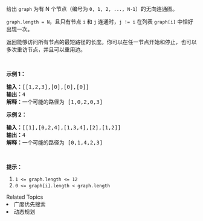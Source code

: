 <p>给出&nbsp;<code>graph</code>&nbsp;为有 N 个节点（编号为&nbsp;<code>0, 1, 2, ..., N-1</code>）的无向连通图。&nbsp;</p>

<p><code>graph.length = N</code>，且只有节点 <code>i</code>&nbsp;和 <code>j</code>&nbsp;连通时，<code>j != i</code>&nbsp;在列表&nbsp;<code>graph[i]</code>&nbsp;中恰好出现一次。</p>

<p>返回能够访问所有节点的最短路径的长度。你可以在任一节点开始和停止，也可以多次重访节点，并且可以重用边。</p>

<p>&nbsp;</p>

<ol>
</ol>

<p><strong>示例 1：</strong></p>

<pre><strong>输入：</strong>[[1,2,3],[0],[0],[0]]
<strong>输出：</strong>4
<strong>解释：</strong>一个可能的路径为 [1,0,2,0,3]</pre>

<p><strong>示例 2：</strong></p>

<pre><strong>输入：</strong>[[1],[0,2,4],[1,3,4],[2],[1,2]]
<strong>输出：</strong>4
<strong>解释：</strong>一个可能的路径为 [0,1,4,2,3]
</pre>

<p>&nbsp;</p>

<p><strong>提示：</strong></p>

<ol>
	<li><code>1 &lt;= graph.length &lt;= 12</code></li>
	<li><code>0 &lt;= graph[i].length &lt;&nbsp;graph.length</code></li>
</ol>
<div><div>Related Topics</div><div><li>广度优先搜索</li><li>动态规划</li></div></div>